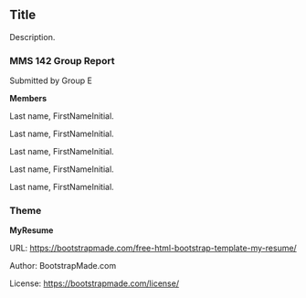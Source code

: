
## Title

Description. 


### MMS 142 Group Report

Submitted by Group E

**Members**

Last name, FirstNameInitial.

Last name, FirstNameInitial.

Last name, FirstNameInitial.

Last name, FirstNameInitial.

Last name, FirstNameInitial.


### Theme

**MyResume**

URL: https://bootstrapmade.com/free-html-bootstrap-template-my-resume/

Author: BootstrapMade.com

License: https://bootstrapmade.com/license/
